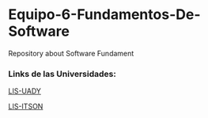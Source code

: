 # Equipo-6-Fundamentos-De-Software
Repository about Software Fundament 

### Links de las Universidades:

[LIS-UADY](https://www.matematicas.uady.mx/planes-de-estudio/licenciaturas/licenciatura-en-ingenieria-de-software)

[LIS-ITSON](https://itson.mx/oferta/isw/Paginas/isw.aspx)

